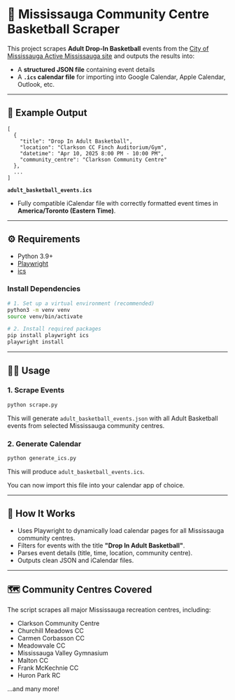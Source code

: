 # 🏀 Mississauga Community Centre Basketball Scraper

This project scrapes **Adult Drop-In Basketball** events from the [City of Mississauga Active Mississauga site](https://anc.ca.apm.activecommunities.com/activemississauga/calendars?onlineSiteId=0&no_scroll_top=true&defaultCalendarId=1&locationId=21,40,42,290,248,56,60,261,240,73,267,250,232,122,243,161,252,253,171,125,65,100,119,401,82,396,242,91,110,317,325,372,374&displayType=0&activityIds=90104,89535,89534,91079,75784,75954,76405,74464,106533,75953,76404,76406,105119&view=2) and outputs the results into:

- A **structured JSON file** containing event details
- A **`.ics` calendar file** for importing into Google Calendar, Apple Calendar, Outlook, etc.

---

## 📸 Example Output

```
[
  {
    "title": "Drop In Adult Basketball",
    "location": "Clarkson CC Finch Auditorium/Gym",
    "datetime": "Apr 10, 2025 8:00 PM - 10:00 PM",
    "community_centre": "Clarkson Community Centre"
  },
  ...
]
```

**`adult_basketball_events.ics`**
- Fully compatible iCalendar file with correctly formatted event times in **America/Toronto (Eastern Time)**.

---

## ⚙️ Requirements

- Python 3.9+
- [Playwright](https://playwright.dev/python/)
- [ics](https://pypi.org/project/ics/)

### Install Dependencies

```bash
# 1. Set up a virtual environment (recommended)
python3 -m venv venv
source venv/bin/activate

# 2. Install required packages
pip install playwright ics
playwright install
```

---

## 🏃‍♂️ Usage

### 1. Scrape Events

```bash
python scrape.py
```

This will generate `adult_basketball_events.json` with all Adult Basketball events from selected Mississauga community centres.

### 2. Generate Calendar

```bash
python generate_ics.py
```

This will produce `adult_basketball_events.ics`.

You can now import this file into your calendar app of choice.

---

## 🧠 How It Works

- Uses Playwright to dynamically load calendar pages for all Mississauga community centres.
- Filters for events with the title **"Drop In Adult Basketball"**.
- Parses event details (title, time, location, community centre).
- Outputs clean JSON and iCalendar files.

---

## 🗺️ Community Centres Covered

The script scrapes all major Mississauga recreation centres, including:

- Clarkson Community Centre
- Churchill Meadows CC
- Carmen Corbasson CC
- Meadowvale CC
- Mississauga Valley Gymnasium
- Malton CC
- Frank McKechnie CC
- Huron Park RC

…and many more!

